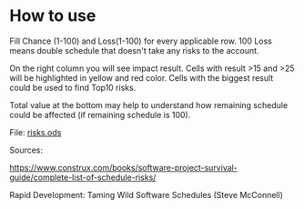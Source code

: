 

# How  to use

Fill Chance (1-100) and Loss(1-100) for every applicable row. 100 Loss means double schedule that doesn't take any risks to the account.

On the right column you will see impact result. Cells with result >15 and >25 will be highlighted in yellow and red color. 
Cells with the biggest result could be used to find Top10 risks. 

Total value at the bottom may help to understand how remaining schedule could be affected (if remaining schedule is 100).



File:  [risks.ods](risks.ods) 


Sources:

https://www.construx.com/books/software-project-survival-guide/complete-list-of-schedule-risks/

Rapid Development: Taming Wild Software Schedules (Steve McConnell)